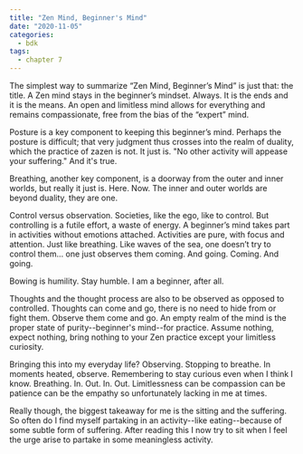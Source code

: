 ```yaml
---
title: "Zen Mind, Beginner's Mind"
date: "2020-11-05"
categories:
  - bdk
tags:
  - chapter 7
---
```

The simplest way to summarize “Zen Mind, Beginner’s Mind” is just that: the title. A Zen mind stays in the beginner’s mindset. Always. It is the ends and it is the means. An open and limitless mind allows for everything and remains compassionate, free from the bias of the “expert” mind.

Posture is a key component to keeping this beginner’s mind. Perhaps the posture is difficult; that very judgment thus crosses into the realm of duality, which the practice of zazen is not. It just is. "No other activity will appease your suffering." And it's true.

Breathing, another key component, is a doorway from the outer and inner worlds, but really it just is. Here. Now. The inner and outer worlds are beyond duality, they are one.

Control versus observation. Societies, like the ego, like to control. But controlling is a futile effort, a waste of energy. A beginner’s mind takes part in activities without emotions attached. Activities are pure, with focus and attention. Just like breathing. Like waves of the sea, one doesn’t try to control them… one just observes them coming. And going. Coming. And going.

Bowing is humility. Stay humble. I am a beginner, after all.

Thoughts and the thought process are also to be observed as opposed to controlled. Thoughts can come and go, there is no need to hide from or fight them. Observe them come and go. An empty realm of the mind is the proper state of purity--beginner's mind--for practice. Assume nothing, expect nothing, bring nothing to your Zen practice except your limitless curiosity.

Bringing this into my everyday life? Observing. Stopping to breathe. In moments heated, observe. Remembering to stay curious even when I think I know. Breathing. In. Out. In. Out. Limitlessness can be compassion can be patience can be the empathy so unfortunately lacking in me at times.

Really though, the biggest takeaway for me is the sitting and the suffering. So often do I find myself partaking in an activity--like eating--because of some subtle form of suffering. After reading this I now try to sit when I feel the urge arise to partake in some meaningless activity.